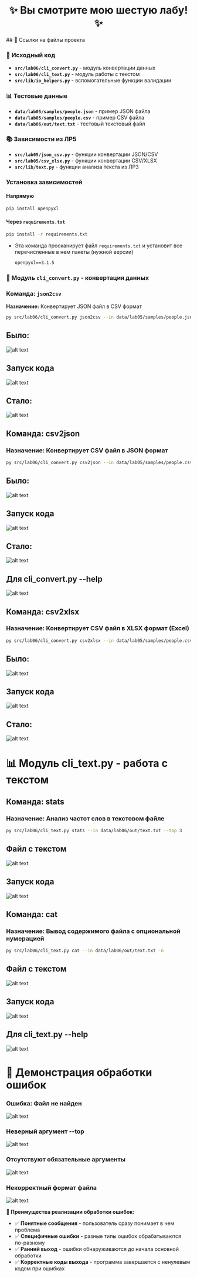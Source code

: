 <div align="center">


# ✨ **Вы смотрите мою шестую лабу!** ✨

</div>
## 🔗 Ссылки на файлы проекта

### 📁 Исходный код
- **`src/lab06/cli_convert.py`** - модуль конвертации данных
- **`src/lab06/cli_text.py`** - модуль работы с текстом  
- **`src/lib/io_helpers.py`** - вспомогательные функции валидации

### 📊 Тестовые данные
- **`data/lab05/samples/people.json`** - пример JSON файла
- **`data/lab05/samples/people.csv`** - пример CSV файла
- **`data/lab06/out/text.txt`** - тестовый текстовый файл

### 📚 Зависимости из ЛР5
- **`src/lab05/json_csv.py`** - функции конвертации JSON/CSV
- **`src/lab05/csv_xlsx.py`** - функции конвертации CSV/XLSX
- **`src/lib/text.py`** - функции анализа текста из ЛР3
### Установка зависимостей 

#### Напрямую
```bash
pip install openpyxl
```

#### Через `requirements.txt`
```bash
pip install -r requirements.txt
```
- Эта команда просканирует файл `requirements.txt` и установит все перечисленные в нем пакеты (нужной версии)
    ```txt
    openpyxl==3.1.5 
    ```


### 🔄 Модуль `cli_convert.py` - конвертация данных
### Команда: `json2csv`

**Назначение:** Конвертирует JSON файл в CSV формат
```bash
py src/lab06/cli_convert.py json2csv --in data/lab05/samples/people.json --out data/lab06/out/from_cli.csv
```
## Было:
![alt text](<../../images/lab06/lab06 jsoncsv1.png>)
## Запуск кода
![alt text](<../../images/lab06/lab06 jsoncsv2.png>)
## Стало:
![alt text](<../../images/lab06/lab06 jsoncsv.png>)

## Команда: csv2json
### Назначение: Конвертирует CSV файл в JSON формат
``` bash
py src/lab06/cli_convert.py csv2json --in data/lab05/samples/people.csv --out data/lab06/out/from_cli.json
```
## Было:
![alt text](<../../images/lab06/lab06 csvjson2.png>)
## Запуск кода
![alt text](<../../images/lab06/lab06 csvjson1.png>)
## Стало:
![alt text](<../../images/lab06/lab06 csvjson3.png>)
## Для cli_convert.py --help
![alt text](<../../images/lab06/cliconvert help.png>)
## Команда: csv2xlsx
### Назначение: Конвертирует CSV файл в XLSX формат (Excel)
```bash
py src/lab06/cli_convert.py csv2xlsx --in data/lab05/samples/people.csv --out data/lab06/out/from_cli.xlsx
```
## Было:
![alt text](<../../images/lab06/lab06 csvxsl2.png>)
## Запуск кода
![alt text](<../../images/lab06/lab06 csvxsl1.png>)
## Стало:
![alt text](<../../images/lab06/lab06 csvxsl3.png>)


# 📊 Модуль cli_text.py - работа с текстом
## Команда: stats
### Назначение: Анализ частот слов в текстовом файле
```bash
py src/lab06/cli_text.py stats --in data/lab06/out/text.txt --top 3
```
## Файл с текстом 
![alt text](<../../images/lab06/lab06 stats2.png>)
## Запуск кода
![alt text](<../../images/lab06/lab06 stats1.png>)

## Команда: cat
### Назначение: Вывод содержимого файла с опциональной нумерацией
```bash
py src/lab06/cli_text.py cat --in data/lab06/out/text.txt -n
```
## Файл с текстом 
![alt text](<../../images/lab06/lab06 stats2.png>)
## Запуск кода
![alt text](<../../images/lab06/lab06 cat1.png>)
## Для cli_text.py --help
![alt text](../../images/lab06/texthelp.png)
# 🚨 Демонстрация обработки ошибок
### Ошибка: Файл не найден
![alt text](image.png)
### Неверный аргумент --top
![alt text](../../images/lab06/mistake2.png)
### Отсутствуют обязательные аргументы
![alt text](../../images/lab06/mistake3.png)
### Некорректный формат файла
![alt text](../../images/lab06/mistake4.png)

**🎯 Преимущества реализации обработки ошибок:**
- ✅ **Понятные сообщения** - пользователь сразу понимает в чем проблема
- ✅ **Специфичные ошибки** - разные типы ошибок обрабатываются по-разному
- ✅ **Ранний выход** - ошибки обнаруживаются до начала основной обработки
- ✅ **Корректные коды выхода** - программа завершается с ненулевым кодом при ошибках